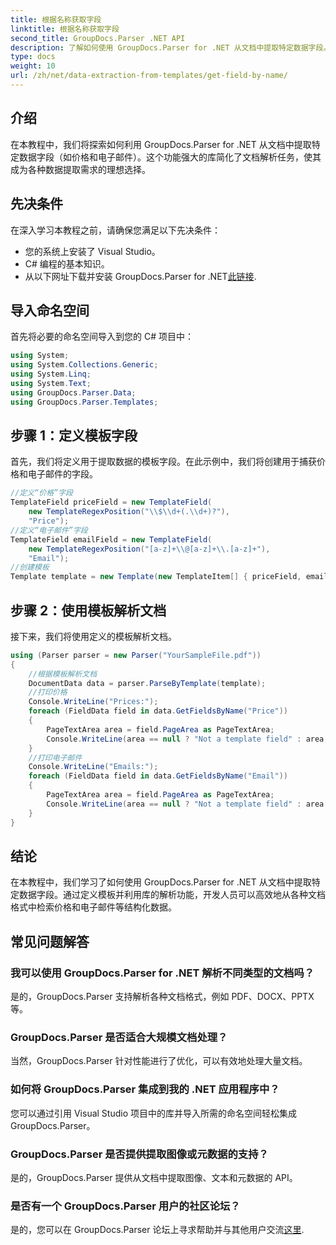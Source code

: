 ```yaml
---
title: 根据名称获取字段
linktitle: 根据名称获取字段
second_title: GroupDocs.Parser .NET API
description: 了解如何使用 GroupDocs.Parser for .NET 从文档中提取特定数据字段。带有代码示例的分步指南。
type: docs
weight: 10
url: /zh/net/data-extraction-from-templates/get-field-by-name/
---
```

## 介绍
在本教程中，我们将探索如何利用 GroupDocs.Parser for .NET 从文档中提取特定数据字段（如价格和电子邮件）。这个功能强大的库简化了文档解析任务，使其成为各种数据提取需求的理想选择。
## 先决条件
在深入学习本教程之前，请确保您满足以下先决条件：
- 您的系统上安装了 Visual Studio。
- C# 编程的基本知识。
- 从以下网址下载并安装 GroupDocs.Parser for .NET[此链接](https://releases.groupdocs.com/parser/net/).

## 导入命名空间
首先将必要的命名空间导入到您的 C# 项目中：
```csharp
using System;
using System.Collections.Generic;
using System.Linq;
using System.Text;
using GroupDocs.Parser.Data;
using GroupDocs.Parser.Templates;
```
## 步骤 1：定义模板字段
首先，我们将定义用于提取数据的模板字段。在此示例中，我们将创建用于捕获价格和电子邮件的字段。
```csharp
//定义“价格”字段
TemplateField priceField = new TemplateField(
    new TemplateRegexPosition("\\$\\d+(.\\d+)?"),
    "Price");
//定义“电子邮件”字段
TemplateField emailField = new TemplateField(
    new TemplateRegexPosition("[a-z]+\\@[a-z]+\\.[a-z]+"),
    "Email");
//创建模板
Template template = new Template(new TemplateItem[] { priceField, emailField });
```
## 步骤 2：使用模板解析文档
接下来，我们将使用定义的模板解析文档。
```csharp
using (Parser parser = new Parser("YourSampleFile.pdf"))
{
    //根据模板解析文档
    DocumentData data = parser.ParseByTemplate(template);
    //打印价格
    Console.WriteLine("Prices:");
    foreach (FieldData field in data.GetFieldsByName("Price"))
    {
        PageTextArea area = field.PageArea as PageTextArea;
        Console.WriteLine(area == null ? "Not a template field" : area.Text);
    }
    //打印电子邮件
    Console.WriteLine("Emails:");
    foreach (FieldData field in data.GetFieldsByName("Email"))
    {
        PageTextArea area = field.PageArea as PageTextArea;
        Console.WriteLine(area == null ? "Not a template field" : area.Text);
    }
}
```

## 结论
在本教程中，我们学习了如何使用 GroupDocs.Parser for .NET 从文档中提取特定数据字段。通过定义模板并利用库的解析功能，开发人员可以高效地从各种文档格式中检索价格和电子邮件等结构化数据。

## 常见问题解答
### 我可以使用 GroupDocs.Parser for .NET 解析不同类型的文档吗？
是的，GroupDocs.Parser 支持解析各种文档格式，例如 PDF、DOCX、PPTX 等。
### GroupDocs.Parser 是否适合大规模文档处理？
当然，GroupDocs.Parser 针对性能进行了优化，可以有效地处理大量文档。
### 如何将 GroupDocs.Parser 集成到我的 .NET 应用程序中？
您可以通过引用 Visual Studio 项目中的库并导入所需的命名空间轻松集成 GroupDocs.Parser。
### GroupDocs.Parser 是否提供提取图像或元数据的支持？
是的，GroupDocs.Parser 提供从文档中提取图像、文本和元数据的 API。
### 是否有一个 GroupDocs.Parser 用户的社区论坛？
是的，您可以在 GroupDocs.Parser 论坛上寻求帮助并与其他用户交流[这里](https://forum.groupdocs.com/c/parser/17).